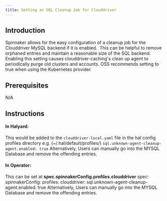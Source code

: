 ```yaml
---
title: Setting an SQL Cleanup Job for Clouddriver
---
```


## Introduction
Spinnaker allows for the easy configuration of a cleanup job for the Clouddriver MySQL backend if it is enabled.  This can be helpful to remove orphaned entries and maintain a reasonable size of the SQL backend.
Enabling this setting causes clouddriver-caching's clean up agent to periodically purge old clusters and accounts. OSS recommends setting to true when using the Kubernetes provider.

## Prerequisites
N/A

## Instructions
#### In Halyard:
This would be added to the ```clouddriver-local.yaml``` file in the hal config profiles directory e.g. (~/.hal/default/profiles/)
``````sql.unknown-agent-cleanup-agent.enabled: true``````
Alternatively, Users can manually go into the MYSQL Database and remove the offending entries. 
#### In Operator:
This can be set at **spec.spinnakerConfig.profiles.clouddriver**
spec:
  spinnakerConfig:
    profiles:
      clouddriver:
        sql.unknown-agent-cleanup-agent.enabled: true
Alternatively, Users can manually go into the MYSQL Database and remove the offending entries. 

